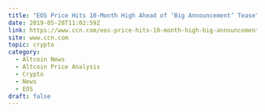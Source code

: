 ```yaml
---
title: "EOS Price Hits 10-Month High Ahead of ‘Big Announcement’ Tease"
date: 2019-05-28T11:02:59Z
link: https://www.ccn.com/eos-price-hits-10-month-high-big-announcement-tease?utm_medium=RSS&utm_source=hune
site: www.ccn.com
topic: crypto
category:
  - Altcoin News
  - Altcoin Price Analysis
  - Crypto
  - News
  - EOS
draft: false
---
```

